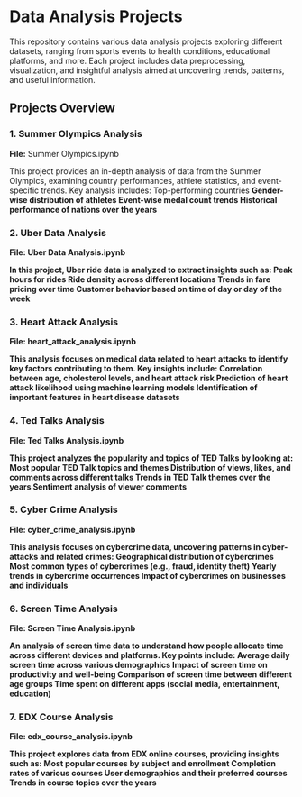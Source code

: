 <h1> Data Analysis Projects </h1>
This repository contains various data analysis projects exploring different datasets, ranging from sports events to health conditions, educational platforms, and more. Each project includes data preprocessing, visualization, and insightful analysis aimed at uncovering trends, patterns, and useful information.

<h2> Projects Overview </h2> 
<h3> 1. Summer Olympics Analysis </h3>
<b>File:</b> Summer Olympics.ipynb

This project provides an in-depth analysis of data from the Summer Olympics, examining country performances, athlete statistics, and event-specific trends. Key analysis includes:
Top-performing countries <b>
Gender-wise distribution of athletes <b>
Event-wise medal count trends <b>
Historical performance of nations over the years

<h3> 2. Uber Data Analysis</h3>
<b>File:</b> Uber Data Analysis.ipynb

In this project, Uber ride data is analyzed to extract insights such as:
Peak hours for rides <b>
Ride density across different locations <b>
Trends in fare pricing over time <b>
Customer behavior based on time of day or day of the week

<h3>3. Heart Attack Analysis</h3>
<b>File:</b> heart_attack_analysis.ipynb

This analysis focuses on medical data related to heart attacks to identify key factors contributing to them. Key insights include:
Correlation between age, cholesterol levels, and heart attack risk
Prediction of heart attack likelihood using machine learning models
Identification of important features in heart disease datasets

<h3>4. Ted Talks Analysis</h3>
<b>File:</b> Ted Talks Analysis.ipynb

This project analyzes the popularity and topics of TED Talks by looking at:
Most popular TED Talk topics and themes
Distribution of views, likes, and comments across different talks
Trends in TED Talk themes over the years
Sentiment analysis of viewer comments

<h3>5. Cyber Crime Analysis</h3>
<b>File: cyber_crime_analysis.ipynb</b>

This analysis focuses on cybercrime data, uncovering patterns in cyber-attacks and related crimes:
Geographical distribution of cybercrimes
Most common types of cybercrimes (e.g., fraud, identity theft)
Yearly trends in cybercrime occurrences
Impact of cybercrimes on businesses and individuals

<h3>6. Screen Time Analysis</h3>
<b>File: Screen Time Analysis.ipynb</b>

An analysis of screen time data to understand how people allocate time across different devices and platforms. Key points include:
Average daily screen time across various demographics
Impact of screen time on productivity and well-being
Comparison of screen time between different age groups
Time spent on different apps (social media, entertainment, education)

<h3>7. EDX Course Analysis</h3>
<b>File: edx_course_analysis.ipynb</b>

This project explores data from EDX online courses, providing insights such as:
Most popular courses by subject and enrollment
Completion rates of various courses
User demographics and their preferred courses
Trends in course topics over the years
